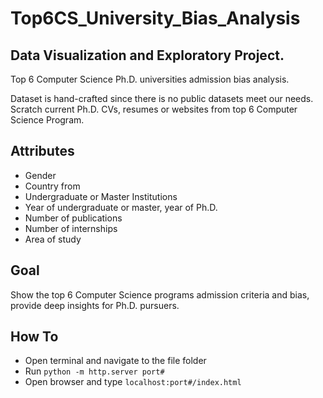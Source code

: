 # Top6CS_University_Bias_Analysis

## Data Visualization and Exploratory Project.

Top 6 Computer Science Ph.D. universities admission bias analysis.

Dataset is hand-crafted since there is no public datasets meet our needs. 
Scratch current Ph.D. CVs, resumes or websites from top 6 Computer Science Program.


## Attributes
  - Gender
  - Country from
  - Undergraduate or Master Institutions
  - Year of undergraduate or master, year of Ph.D.
  - Number of publications
  - Number of internships
  - Area of study

## Goal

Show the top 6 Computer Science programs admission criteria and bias, provide deep insights for Ph.D. pursuers.

## How To
  - Open terminal and navigate to the file folder
  - Run ```python -m http.server port#```
  - Open browser and type ```localhost:port#/index.html```
